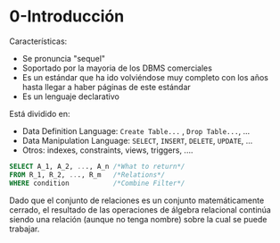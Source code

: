 # 0-Introducción

Características:
- Se pronuncia "sequel"
- Soportado por la mayoria de los DBMS comerciales
- Es un estándar que ha ido volviéndose muy completo con los años hasta llegar a haber páginas de este estándar
- Es un lenguaje declarativo

Está dividido en:
- Data Definition Language: `Create Table...` , `Drop Table...`, ...
- Data Manipulation Language: `SELECT`, `INSERT`, `DELETE`, `UPDATE`, ...
- Otros: indexes, constraints, views, triggers, ....

```SQL
SELECT A_1, A_2, ..., A_n /*What to return*/
FROM R_1, R_2, ..., R_m   /*Relations*/
WHERE condition           /*Combine Filter*/
```

Dado que el conjunto de relaciones es un conjunto matemáticamente cerrado, el resultado de las operaciones de álgebra relacional continúa siendo una relación (aunque no tenga nombre) sobre la cual se puede trabajar.
